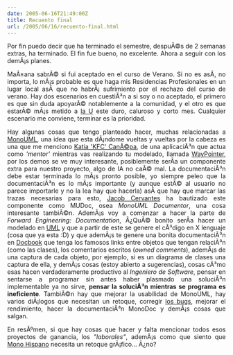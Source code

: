 ```yaml
---
date: 2005-06-16T21:49:00Z
title: Recuento final
url: /2005/06/16/recuento-final.html
---
```


<div style="clear:both;"></div>
<p align="justify">Por fin puedo decir que ha terminado el semestre, despuÃ©s de 2 semanas extras, ha terminado. El fin fue bueno, no excelente. Ahora a seguir con los demÃ¡s planes.</p>
<p align="justify">MaÃ±ana sabrÃ© si fui aceptado en el curso de Verano. Si no es asÃ­, no importa, lo mÃ¡s probable es que haga mis Residencias Profesionales en un lugar local asÃ­ que no habrÃ¡ sufrimiento por el rechazo del curso de verano. Hay dos escenarios en cuestiÃ³n a si soy o no aceptado, el primero es que sin duda apoyarÃ© notablemente a la comunidad, y el otro es que estarÃ© mÃ¡s metido a <a href="http://www.itver.edu.mx">la U</a> este duro, caluroso y corto mes. Cualquier escenario me conviene, terminar es la prioridad.</p>
<p align="justify">Hay algunas cosas que tengo planteado hacer, muchas relacionadas a <a href="http://www.monouml.org">MonoUML</a>, una idea que esta dÃ¡ndome vueltas y vueltas por la cabeza es una que me menciono <a href="http://www.solucionesracionales.com/">Katia 'KFC' CanÃ©pa</a>, de una aplicaciÃ³n que actua como <span style="font-style:italic;">'mentor'</span> mientras vas realizando tu modelado, llamada <a href="http://www.jaczone.com/product/demonstration/">WayPointer</a>, por los demos se ve muy interesante, posiblemente serÃ­a un componente extra para nuestro proyecto, algo de IA no caÃ© mal. La documentaciÃ³n debe estar terminada lo mÃ¡s pronto posible, yo siempre peleo que la documentaciÃ³n es lo mÃ¡s importante (y aunque estÃ© al usuario no parece importarle y no la lea hay que hacerla) asÃ­ que hay que marcar las trazas necesarias para esto, <a href="http://jacob.blogsome.com/">Jacob Cervantes</a> ha bautizado este componente como <span style="font-style:bold;">MUDoc</span>, osea <span style="font-style:italic;">MonoUML Documentor</span>, una cosa interesante tambiÃ©n. AdemÃ¡s voy a comenzar a hacer la parte de <span style="font-style:italic;">Forward Engineering: Documentation</span>, Â¿QuÃ© bonito serÃ­a hacer un modelado en <a href="http://www.uml.org">UML</a> y que a partir de este se genere el cÃ³digo en X lenguaje (cosa que ya esta :D) y que ademÃ¡s te genere una bonita documentaciÃ³n en <a href="http://www.docbook.org/">Docbook</a> que tenga los famosos links entre objetos que tengan relaciÃ³n (como las clases), los comentarios escritos (<span style="font-style:italic;">owned comments</span>), ademÃ¡s de una captura de cada objeto, por ejemplo, si es un diagrama de clases una captura de ella, y demÃ¡s cosas (estoy abierto a sugerencias), cosas cÃ³mo esas hacen verdaderamente productivo al <span style="font-style:italic;">Ingeniero de Software</span>, pensar en sentarse a programar sin antes haber plasmado una soluciÃ³n implementable ya no sirve, <span style="font-weight:bold;">pensar la soluciÃ³n mientras se programa es ineficiente</span>. TambiÃ©n hay que mejorar la usabilidad de MonoUML, hay varios diÃ¡logos que necesitan un retoque, corregir <a href="http://bugzilla.monouml.org">los bugs</a>, mejorar el rendimiento, hacer la documentaciÃ³n MonoDoc y demÃ¡s cosas que salgan.</p>
<p align="justify">En resÃºmen, si que hay cosas que hacer y falta mencionar todos esos proyectos de ganancia, los <span style="font-style:italic;">"laborales"</span>, ademÃ¡s como que siento que <a href="http://www.monohispano.org">Mono Hispano</a> necesita un retoque grÃ¡fico... Â¿no?</p>
<div style="clear:both; padding-bottom: 0.25em;"></div>
